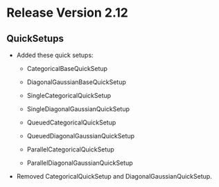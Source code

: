 # Release Version 2.12

## QuickSetups

* Added these quick setups:

  * CategoricalBaseQuickSetup

  * DiagonalGaussianBaseQuickSetup

  * SingleCategoricalQuickSetup

  * SingleDiagonalGaussianQuickSetup

  * QueuedCategoricalQuickSetup

  * QueuedDiagonalGaussianQuickSetup

  * ParallelCategoricalQuickSetup

  * ParallelDiagonalGaussianQuickSetup

* Removed CategoricalQuickSetup and DiagonalGaussianQuickSetup.

